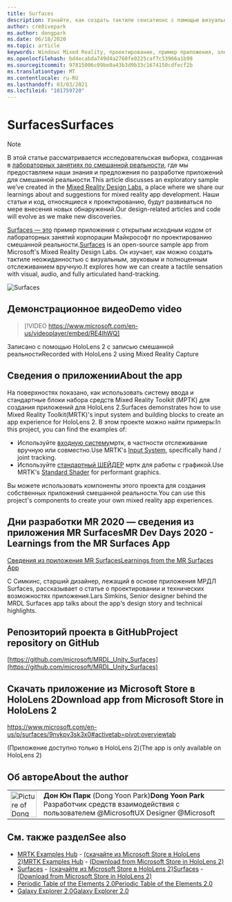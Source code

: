 ```yaml
---
title: Surfaces
description: Узнайте, как создать тактиле сенсатионс с помощью визуального, звукового и четкого отслеживания в примере приложения Surfaces.
author: cre8ivepark
ms.author: dongpark
ms.date: 06/18/2020
ms.topic: article
keywords: Windows Mixed Reality, проектирование, пример приложения, элементы управления, МРТК, набор средств для смешанной реальности, Unity, примеры приложений, примеры приложений, Открытый исходный код, Microsoft Store, HoloLens, гарнитура смешанной реальности, гарнитура Windows Mixed Reality, гарнитура виртуальной реальности
ms.openlocfilehash: bd4ecabda749d4a2760fe0225caf7c53966a1b98
ms.sourcegitcommit: 97815006c09be0a43b3d9b33c1674150cdfecf2b
ms.translationtype: MT
ms.contentlocale: ru-RU
ms.lasthandoff: 03/03/2021
ms.locfileid: "101759720"
---
```

# <a name="surfaces"></a><span data-ttu-id="5c48d-104">Surfaces</span><span class="sxs-lookup"><span data-stu-id="5c48d-104">Surfaces</span></span>

>[!NOTE]
><span data-ttu-id="5c48d-105">В этой статье рассматривается исследовательская выборка, созданная в [лабораторных занятиях по смешанной реальности](https://github.com/Microsoft/MRDesignLabs_Unity), где мы предоставляем наши знания и предложения по разработке приложений для смешанной реальности.</span><span class="sxs-lookup"><span data-stu-id="5c48d-105">This article discusses an exploratory sample we’ve created in the [Mixed Reality Design Labs](https://github.com/Microsoft/MRDesignLabs_Unity), a place where we share our learnings about and suggestions for mixed reality app development.</span></span> <span data-ttu-id="5c48d-106">Наши статьи и код, относящиеся к проектированию, будут развиваться по мере внесения новых обнаружений.</span><span class="sxs-lookup"><span data-stu-id="5c48d-106">Our design-related articles and code will evolve as we make new discoveries.</span></span>

<span data-ttu-id="5c48d-107">[Surfaces — это](https://github.com/microsoft/MRDL_Unity_Surfaces)  пример приложения с открытым исходным кодом от лабораторных занятий корпорации Майкрософт по проектированию смешанной реальности.</span><span class="sxs-lookup"><span data-stu-id="5c48d-107">[Surfaces](https://github.com/microsoft/MRDL_Unity_Surfaces)  is an open-source sample app from Microsoft's Mixed Reality Design Labs.</span></span> <span data-ttu-id="5c48d-108">Он изучает, как можно создать тактиле неожиданностью с визуальным, звуковым и полноценным отслеживанием вручную.</span><span class="sxs-lookup"><span data-stu-id="5c48d-108">It explores how we can create a tactile sensation with visual, audio, and fully articulated hand-tracking.</span></span>

![Surfaces](images/MRDL_Surfaces_1.jpg)

## <a name="demo-video"></a><span data-ttu-id="5c48d-110">Демонстрационное видео</span><span class="sxs-lookup"><span data-stu-id="5c48d-110">Demo video</span></span> 

> [!VIDEO https://www.microsoft.com/en-us/videoplayer/embed/RE4IhWQ]

<span data-ttu-id="5c48d-111">Записано с помощью HoloLens 2 с записью смешанной реальности</span><span class="sxs-lookup"><span data-stu-id="5c48d-111">Recorded with HoloLens 2 using Mixed Reality Capture</span></span>

## <a name="about-the-app"></a><span data-ttu-id="5c48d-112">Сведения о приложении</span><span class="sxs-lookup"><span data-stu-id="5c48d-112">About the app</span></span>

<span data-ttu-id="5c48d-113">На поверхностях показано, как использовать систему ввода и стандартные блоки набора средств Mixed Reality Toolkit (МРТК) для создания приложений для HoloLens 2.</span><span class="sxs-lookup"><span data-stu-id="5c48d-113">Surfaces demonstrates how to use Mixed Reality Toolkit(MRTK)'s input system and building blocks to create an app experience for HoloLens 2.</span></span> <span data-ttu-id="5c48d-114">В этом проекте можно найти примеры:</span><span class="sxs-lookup"><span data-stu-id="5c48d-114">In this project, you can find the examples of:</span></span>
- <span data-ttu-id="5c48d-115">Используйте [входную систему](https://docs.microsoft.com/windows/mixed-reality/mrtk-docs/features/input/overview.md)мртк, в частности отслеживание вручную или совместно.</span><span class="sxs-lookup"><span data-stu-id="5c48d-115">Use MRTK's [Input System](https://docs.microsoft.com/windows/mixed-reality/mrtk-docs/features/input/overview.md), specifically hand / joint tracking.</span></span>
- <span data-ttu-id="5c48d-116">Используйте [стандартный ШЕЙДЕР](https://docs.microsoft.com/windows/mixed-reality/mrtk-docs/configuration/mrtk-standard-shader.md) мртк для работы с графикой.</span><span class="sxs-lookup"><span data-stu-id="5c48d-116">Use MRTK's [Standard Shader](https://docs.microsoft.com/windows/mixed-reality/mrtk-docs/configuration/mrtk-standard-shader.md) for performant graphics.</span></span>

<span data-ttu-id="5c48d-117">Вы можете использовать компоненты этого проекта для создания собственных приложений смешанной реальности.</span><span class="sxs-lookup"><span data-stu-id="5c48d-117">You can use this project's components to create your own mixed reality app experiences.</span></span>

## <a name="mr-dev-days-2020---learnings-from-the-mr-surfaces-app"></a><span data-ttu-id="5c48d-118">Дни разработки MR 2020 — сведения из приложения MR Surfaces</span><span class="sxs-lookup"><span data-stu-id="5c48d-118">MR Dev Days 2020 - Learnings from the MR Surfaces App</span></span>

[<span data-ttu-id="5c48d-119">Сведения из приложения MR Surfaces</span><span class="sxs-lookup"><span data-stu-id="5c48d-119">Learnings from the MR Surfaces App</span></span>](https://channel9.msdn.com/Shows/Docs-Mixed-Reality/Learnings-from-the-MR-Surfaces-App)

<span data-ttu-id="5c48d-120">С Симкинс, старший дизайнер, лежащий в основе приложения МРДЛ Surfaces, рассказывает о статье о проектировании и технических возможностях приложения.</span><span class="sxs-lookup"><span data-stu-id="5c48d-120">Lars Simkins, Senior designer behind the MRDL Surfaces app talks about the app's design story and technical highlights.</span></span>

## <a name="project-repository-on-github"></a><span data-ttu-id="5c48d-121">Репозиторий проекта в GitHub</span><span class="sxs-lookup"><span data-stu-id="5c48d-121">Project repository on GitHub</span></span>

[https://github.com/microsoft/MRDL_Unity_Surfaces](https://github.com/microsoft/MRDL_Unity_Surfaces)

## <a name="download-app-from-microsoft-store-in-hololens-2"></a><span data-ttu-id="5c48d-122">Скачать приложение из Microsoft Store в HoloLens 2</span><span class="sxs-lookup"><span data-stu-id="5c48d-122">Download app from Microsoft Store in HoloLens 2</span></span>

https://www.microsoft.com/en-us/p/surfaces/9nvkpv3sk3x0#activetab=pivot:overviewtab

<span data-ttu-id="5c48d-123">(Приложение доступно только в HoloLens 2)</span><span class="sxs-lookup"><span data-stu-id="5c48d-123">(The app is only available on HoloLens 2)</span></span>

## <a name="about-the-author"></a><span data-ttu-id="5c48d-124">Об авторе</span><span class="sxs-lookup"><span data-stu-id="5c48d-124">About the author</span></span>

<table style="border-collapse:collapse" padding-left="0px">
<tr>
<td style="border-style: none" width="60px"><img alt="Picture of Dong Yoon Park" width="60" height="60" src="images/dongyoonpark.jpg"></td>
<td style="border-style: none"><span data-ttu-id="5c48d-125"><b>Дон Юн Парк</b> (Dong Yoon Park)</span><span class="sxs-lookup"><span data-stu-id="5c48d-125"><b>Dong Yoon Park</b></span></span><br><span data-ttu-id="5c48d-126">Разработчик средств взаимодействия с пользователем @Microsoft</span><span class="sxs-lookup"><span data-stu-id="5c48d-126">UX Designer @Microsoft</span></span></td>
</tr>
</table>

## <a name="see-also"></a><span data-ttu-id="5c48d-127">См. также раздел</span><span class="sxs-lookup"><span data-stu-id="5c48d-127">See also</span></span>

* <span data-ttu-id="5c48d-128">[MRTK Examples Hub](https://docs.microsoft.com/windows/mixed-reality/mrtk-docs/features/example-scenes/example-hub.md) - [(скачайте из Microsoft Store в HoloLens 2)](https://www.microsoft.com/en-us/p/mrtk-examples-hub/9mv8c39l2sj4)</span><span class="sxs-lookup"><span data-stu-id="5c48d-128">[MRTK Examples Hub](https://docs.microsoft.com/windows/mixed-reality/mrtk-docs/features/example-scenes/example-hub.md) - [(Download from Microsoft Store in HoloLens 2)](https://www.microsoft.com/en-us/p/mrtk-examples-hub/9mv8c39l2sj4)</span></span>
* <span data-ttu-id="5c48d-129">[Surfaces](sampleapp-surfaces.md) - [(скачайте из Microsoft Store в HoloLens 2)](https://www.microsoft.com/en-us/p/surfaces/9nvkpv3sk3x0)</span><span class="sxs-lookup"><span data-stu-id="5c48d-129">[Surfaces](sampleapp-surfaces.md) - [(Download from Microsoft Store in HoloLens 2)](https://www.microsoft.com/en-us/p/surfaces/9nvkpv3sk3x0)</span></span>
* [<span data-ttu-id="5c48d-130">Periodic Table of the Elements 2.0</span><span class="sxs-lookup"><span data-stu-id="5c48d-130">Periodic Table of the Elements 2.0</span></span>](https://medium.com/@dongyoonpark/bringing-the-periodic-table-of-the-elements-app-to-hololens-2-with-mrtk-v2-a6e3d8362158)
* [<span data-ttu-id="5c48d-131">Galaxy Explorer 2.0</span><span class="sxs-lookup"><span data-stu-id="5c48d-131">Galaxy Explorer 2.0</span></span>](galaxy-explorer-update.md)
